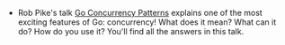 - Rob Pike's talk [Go Concurrency Patterns](https://www.youtube.com/watch?v=f6kdp27TYZs) explains one of the most exciting features of Go: concurrency! What does it mean? What can it do? How do you use it? You'll find all the answers in this talk.

